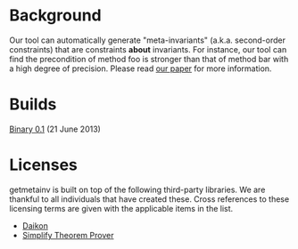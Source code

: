 # Background #
Our tool can automatically generate "meta-invariants" (a.k.a. second-order constraints) that are constraints **about** invariants. For instance, our tool can find the precondition of method foo is stronger than that of method bar with a high degree of precision. Please read [our paper](http://people.cs.umass.edu/~kaituo/) for more information.

# Builds #
[Binary 0.1](https://docs.google.com/file/d/0B2Usw02WBShXdjU0cC1UdEotMEU/edit?usp=sharing) (21 June 2013)

# Licenses #
getmetainv is built on top of the following third-party libraries. We are thankful to all individuals that have created these. Cross references to these licensing terms are given with the applicable items in the list.
  * [Daikon](http://groups.csail.mit.edu/pag/daikon/download/doc/daikon.html#License)
  * [Simplify Theorem Prover](http://www.hpl.hp.com/downloads/crl/jtk/agreement.html)
